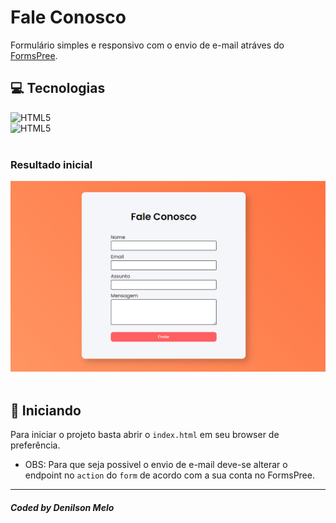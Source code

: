 # Fale Conosco

Formulário simples e responsivo com o envio de e-mail atráves do [FormsPree](https://formspree.io/).
 <br />

## 💻 Tecnologias 

<img src="https://img.shields.io/badge/HTML5-E34F26?style=for-the-badge&logo=html5&logoColor=white" alt="HTML5"><br>
<img src="https://img.shields.io/badge/CSS3-1572B6?style=for-the-badge&logo=css3&logoColor=white" alt="HTML5"><br> <br>


### Resultado inicial
<img src="assets/final.png" alt="Web Version"/>
<br><br>

## 🚀 Iniciando

Para iniciar o projeto basta abrir o `index.html` em seu browser de preferência.

* OBS: Para que seja possivel o envio de e-mail deve-se alterar o endpoint no ```action``` do ```form``` de acordo com a sua conta no FormsPree.

---
##### Coded  by Denilson Melo